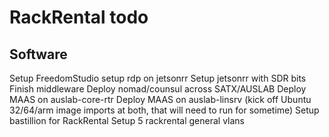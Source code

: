 # RackRental todo

## Software

Setup FreedomStudio
setup rdp on jetsonrr 
Setup jetsonrr with SDR bits
Finish middleware
Deploy nomad/counsul across SATX/AUSLAB
Deploy MAAS on auslab-core-rtr
Deploy MAAS on auslab-linsrv
(kick off Ubuntu 32/64/arm image imports at both, that will need to run for sometime)
Setup bastillion for RackRental
Setup 5 rackrental general vlans